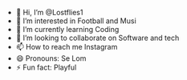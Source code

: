 - 👋 Hi, I’m @Lostflies1
- 👀 I’m interested in Football and Musi
- 🌱 I’m currently learning Coding
- 💞️ I’m looking to collaborate on Software and tech
- 📫 How to reach me Instagram
- 😄 Pronouns: Se Lom
- ⚡ Fun fact: Playful
<!---
Lostflies1/Lostflies1 is a ✨ special ✨ repository because its `README.md` (this file) appears on your GitHub profile.
You can click the Preview link to take a look at your changes.
--->
